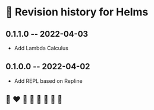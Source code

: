 # 📅 Revision history for Helms

## 0.1.1.0 -- 2022-04-03

* Add Lambda Calculus

## 0.1.0.0 -- 2022-04-02

* Add REPL based on Repline

## 🌈 ❤️ 💛 💚 💙 🤍 🖤 🦄

